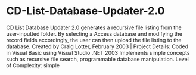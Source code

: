 CD-List-Database-Updater-2.0
============================

CD List Database Updater 2.0 generates a recursive file listing from the user-inputted folder. By selecting a Access database and modifying the record fields accordingly, the user can then upload the file listing to the database.  Created by Craig Lotter, February 2003 | Project Details:  Coded in Visual Basic using Visual Studio .NET 2003 Implements simple concepts such as recursive file search, programmable database manipulation. Level of Complexity: simple
